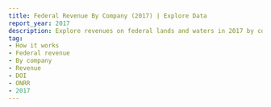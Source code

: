 ```yaml
---
title: Federal Revenue By Company (2017) | Explore Data
report_year: 2017
description: Explore revenues on federal lands and waters in 2017 by commodity, revenue type, and company.
tag:
- How it works
- Federal revenue
- By company
- Revenue
- DOI
- ONRR
- 2017
---
```

